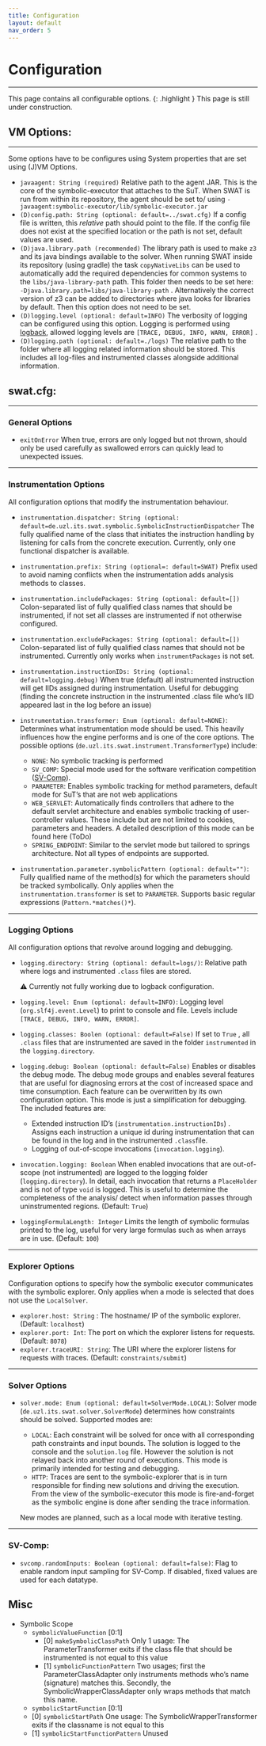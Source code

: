 ```yaml
---
title: Configuration
layout: default
nav_order: 5
---
```

# Configuration

---

This page contains all configurable options.
{: .highlight }
This page is still under construction.
## VM Options:

---

Some options have to be configures using System properties that are set using (J)VM Options.

- `javaagent: String (required)` Relative path to the agent JAR. This is the core of the symbolic-executor that attaches to the SuT. When SWAT is run from within its repository, the agent should be set to/ using `-javaagent:symbolic-executor/lib/symbolic-executor.jar`
- `(D)config.path: String (optional: default=../swat.cfg)`  If a config file is written, this *relative* path should point to the file. If the config file does not exist at the specified location or the path is not set, default values are used.
- `(D)java.library.path (recommended)` The library path is used to make `z3` and its java bindings available to the solver. When running SWAT inside its repository (using gradle) the task `copyNativeLibs` can be used to automatically add the required dependencies for common systems to the `libs/java-library-path` path. This folder then needs to be set here: `-Djava.library.path=libs/java-library-path` . Alternatively the correct version of z3 can be added to directories where java looks for libraries by default. Then this option does not need to be set.
- `(D)logging.level (optional: default=INFO)` The verbosity of logging can be configured using this option. Logging is performed using [logback](https://github.com/qos-ch/logback), allowed logging levels are `[TRACE, DEBUG, INFO, WARN, ERROR]` .
- `(D)logging.path (optional: default=./logs)` The relative path to the folder where all logging related information should be stored. This includes all log-files and instrumented classes alongside additional information.

## swat.cfg:

---

### General Options

- `exitOnError` When true, errors are only logged but not thrown, should only be used carefully as swallowed errors can quickly lead to unexpected issues.

---

### Instrumentation Options

All configuration options that modify the instrumentation behaviour.

- `instrumentation.dispatcher: String (optional: default=de.uzl.its.swat.symbolic.SymbolicInstructionDispatcher` The fully qualified name of the class that initiates the instruction handling by listening for calls from the concrete execution. Currently, only one functional dispatcher is available.
- `instrumentation.prefix: String (optional=: default=SWAT)` Prefix used to avoid naming conflicts when the instrumentation adds analysis methods to classes.
- `instrumentation.includePackages: String (optional: default=[])` Colon-separated list of fully qualified class names that should be instrumented, if not set all classes are instrumented if not otherwise configured.
- `instrumentation.excludePackages: String (optional: default=[])` Colon-separated list of fully qualified class names that should not be instrumented. Currently only works when `instrumentPackages` is not set.
- `instrumentation.instructionIDs: String (optional: default=logging.debug)` When true (default) all instrumented instruction will get IIDs assigned during instrumentation. Useful for debugging (finding the concrete instruction in the instrumented .class file who’s IID appeared last in the log before an issue)
- `instrumentation.transformer: Enum (optional: default=NONE)`: Determines what instrumentation mode should be used. This heavily influences how the engine performs and is one of the core options. The possible options (`de.uzl.its.swat.instrument.TransformerType`) include:
    - `NONE`: No symbolic tracking is performed
    - `SV_COMP`: Special mode used for the software verification competition ([SV-Comp](https://sv-comp.sosy-lab.org)).
    - `PARAMETER`: Enables symbolic tracking for method parameters, default mode for SuT’s that are not web applications
    - `WEB_SERVLET`: Automatically finds controllers that adhere to the default servlet architecture and enables symbolic tracking of user-controller values. These include but are not limited to cookies, parameters and headers. A detailed description of this mode can be found here (ToDo)
   - `SPRING_ENDPOINT`: Similar to the servlet mode but tailored to springs architecture. Not all types of endpoints are supported.

- `instrumentation.parameter.symbolicPattern (optional: default="")`: Fully qualified name of the method(s) for which the parameters should be tracked symbolically. Only applies when the `instrumentation.transformer` is set to `PARAMETER`. Supports basic regular expressions (`Pattern.*matches()*`).

---

### Logging Options

All configuration options that revolve around logging and debugging.

- `logging.directory: String (optional: default=logs/)`: Relative path where logs and instrumented `.class` files are stored.

    <aside>
    ⚠️ Currently not fully working due to logback configuration.

    </aside>

- `logging.level: Enum (optional: default=INFO)`: Logging level (`org.slf4j.event.Level`) to print to console and file. Levels include `[TRACE, DEBUG, INFO, WARN, ERROR]`.
- `logging.classes: Boolen (optional: default=False)` If set to `True` , all `.class` files that are instrumented are saved in the folder `instrumented` in the `logging.directory`.
- `logging.debug: Boolean (optional: default=False)` Enables or disables the debug mode. The debug mode groups and enables several features that are useful for diagnosing errors at the cost of increased space and time consumption. Each feature can be overwritten by its own configuration option. This mode is just a simplification for debugging. The included features are:
    - Extended instruction ID’s (`instrumentation.instructionIDs`) . Assigns each instruction a unique id during instrumentation that can be found in the log and in the instrumented `.class`file.
    - Logging of out-of-scope invocations (`invocation.logging`).
- `invocation.logging: Boolean` When enabled invocations that are out-of-scope (not instrumented) are logged to the logging folder (`logging.directory`). In detail, each invocation that returns a `PlaceHolder` and is not of type `void` is logged. This is useful to determine the completeness of the analysis/ detect when information passes through uninstrumented regions. (Default: `True`)
- `loggingFormulaLength: Integer` Limits the length of symbolic formulas printed to the log, useful for very large formulas such as when arrays are in use. (Default: `100`)

---

### Explorer Options

Configuration options to specify how the symbolic executor communicates with the symbolic explorer. Only applies when a mode is selected that does not use the `LocalSolver`.

- `explorer.host: String` : The hostname/ IP of the symbolic explorer. (Default: `localhost`)
- `explorer.port: Int`: The port on which the explorer listens for requests. (Default: `8078`)
- `explorer.traceURI: String`: The URI where the explorer listens for requests with traces. (Default: `constraints/submit`)

---

### Solver Options

- `solver.mode: Enum (optional: default=SolverMode.LOCAL)`: Solver mode (`de.uzl.its.swat.solver.SolverMode`) determines how constraints should be solved. Supported modes are:
    - `LOCAL`: Each constraint will be solved for once with all corresponding path constraints and input bounds. The solution is logged to the console and the `solution.log` file. However the solution is not relayed back into another round of executions. This mode is primarily intended for testing and debugging.
    - `HTTP`: Traces are sent to the symbolic-explorer that is in turn responsible for finding new solutions and driving the execution. From the view of the symbolic-executor this mode is fire-and-forget as the symbolic engine is done after sending the trace information.

  New modes are planned, such as a local mode with iterative testing.


---

### SV-Comp:

- `svcomp.randomInputs: Boolean (optional: default=false)`: Flag to enable random input sampling for SV-Comp. If disabled, fixed values are used for each datatype.

## Misc

- Symbolic Scope
    - `symbolicValueFunction` [0:1]
        - [0] `makeSymbolicClassPath` Only 1 usage: The ParameterTransformer exits if the class file that should be instrumented is not equal to this value
        - [1]  `symbolicFunctionPattern`  Two usages; first the ParameterClassAdapter only instruments methods who’s name (signature) matches this. Secondly, the SymbolicWrapperClassAdapter only wraps methods that match this name.
    - `symbolicStartFunction` [0:1]
    - [0] `symbolicStartPath` One usage: The SymbolicWrapperTransformer exits if the classname is not equal to this
    - [1] `symbolicStartFunctionPattern` Unused